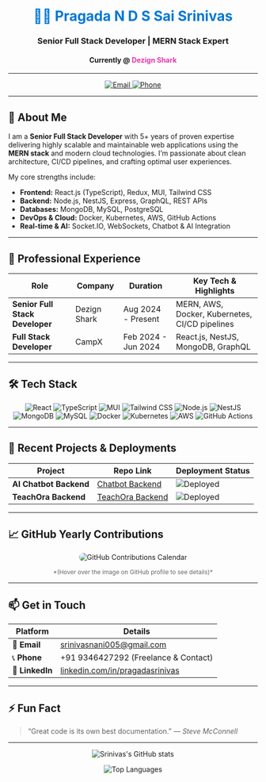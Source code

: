 <!--
  README by Srinivas | Senior Full Stack Developer @ Dezign Shark
  Contact: srinivasnani005@gmail.com | +91 9346427292 (Freelance)
-->

<div align="center">

# <span style="color:#0078d4;">👨‍💻 Pragada N D S Sai Srinivas</span>

### Senior Full Stack Developer | MERN Stack Expert  
#### Currently @ <span style="color:#E535AB; font-weight: 700;">Dezign Shark</span>

---

<!-- Contact Badges -->
<a href="mailto:srinivasnani005@gmail.com" target="_blank" rel="noopener">
  <img alt="Email" src="https://img.shields.io/badge/Email-D14836?style=for-the-badge&logo=gmail&logoColor=white" />
</a>
<a href="tel:+919346427292" target="_blank" rel="noopener">
  <img alt="Phone" src="https://img.shields.io/badge/Call-25D366?style=for-the-badge&logo=whatsapp&logoColor=white" />
</a>

</div>

---

## 🚀 About Me

I am a **Senior Full Stack Developer** with 5+ years of proven expertise delivering highly scalable and maintainable web applications using the **MERN stack** and modern cloud technologies. I’m passionate about clean architecture, CI/CD pipelines, and crafting optimal user experiences.

My core strengths include:

- **Frontend:** React.js (TypeScript), Redux, MUI, Tailwind CSS  
- **Backend:** Node.js, NestJS, Express, GraphQL, REST APIs  
- **Databases:** MongoDB, MySQL, PostgreSQL  
- **DevOps & Cloud:** Docker, Kubernetes, AWS, GitHub Actions  
- **Real-time & AI:** Socket.IO, WebSockets, Chatbot & AI Integration  

---

## 💼 Professional Experience

| Role                          | Company      | Duration           | Key Tech & Highlights                           |
|-------------------------------|--------------|--------------------|------------------------------------------------|
| **Senior Full Stack Developer** | Dezign Shark | Aug 2024 - Present | MERN, AWS, Docker, Kubernetes, CI/CD pipelines |
| **Full Stack Developer**        | CampX        | Feb 2024 - Jun 2024 | React.js, NestJS, MongoDB, GraphQL             |

---

## 🛠️ Tech Stack

<div align="center">

<!-- Frontend -->
<img alt="React" src="https://img.shields.io/badge/React-61DAFB?style=for-the-badge&logo=react&logoColor=black" />
<img alt="TypeScript" src="https://img.shields.io/badge/TypeScript-3178C6?style=for-the-badge&logo=typescript&logoColor=white" />
<img alt="MUI" src="https://img.shields.io/badge/MUI-007FFF?style=for-the-badge&logo=mui&logoColor=white" />
<img alt="Tailwind CSS" src="https://img.shields.io/badge/Tailwind_CSS-06B6D4?style=for-the-badge&logo=tailwind-css&logoColor=white" />

<!-- Backend -->
<img alt="Node.js" src="https://img.shields.io/badge/Node.js-339933?style=for-the-badge&logo=nodedotjs&logoColor=white" />
<img alt="NestJS" src="https://img.shields.io/badge/NestJS-E0234E?style=for-the-badge&logo=nestjs&logoColor=white" />
<img alt="MongoDB" src="https://img.shields.io/badge/MongoDB-47A248?style=for-the-badge&logo=mongodb&logoColor=white" />
<img alt="MySQL" src="https://img.shields.io/badge/MySQL-4479A1?style=for-the-badge&logo=mysql&logoColor=white" />

<!-- DevOps -->
<img alt="Docker" src="https://img.shields.io/badge/Docker-2496ED?style=for-the-badge&logo=docker&logoColor=white" />
<img alt="Kubernetes" src="https://img.shields.io/badge/Kubernetes-326CE5?style=for-the-badge&logo=kubernetes&logoColor=white" />
<img alt="AWS" src="https://img.shields.io/badge/AWS-232F3E?style=for-the-badge&logo=amazonaws&logoColor=white" />
<img alt="GitHub Actions" src="https://img.shields.io/badge/GitHub_Actions-2088FF?style=for-the-badge&logo=github-actions&logoColor=white" />

</div>

---

## 📂 Recent Projects & Deployments

| Project             | Repo Link                                                                 | Deployment Status                          |
|---------------------|---------------------------------------------------------------------------|--------------------------------------------|
| **AI Chatbot Backend** | [Chatbot Backend](https://github.com/Dpr-admin/chatbot_backend)           | ![Deployed](https://img.shields.io/badge/deployed-✅-green) |
| **TeachOra Backend**   | [TeachOra Backend](https://github.com/teachora/teachora_backend)           | ![Deployed](https://img.shields.io/badge/deployed-✅-green) |

---

## 📈 GitHub Yearly Contributions

<div align="center">

<!-- You can generate your GitHub contribution graph SVG using GitHub Readme Stats or the official GitHub API -->

<img
  alt="GitHub Contributions Calendar"
  src="https://github.com/srinivasnani005.png?size=250"
  style="border-radius: 12px;"
/>

<p style="font-size: 12px; color: #666; margin-top: 8px;">
  *(Hover over the image on GitHub profile to see details)*
</p>

</div>

---

## 📫 Get in Touch

| Platform         | Details                                                         |
|------------------|-----------------------------------------------------------------|
| 📧 **Email**       | srinivasnani005@gmail.com                                        |
| 📞 **Phone**       | +91 9346427292 (Freelance & Contact)                            |
| 💼 **LinkedIn**    | [linkedin.com/in/pragadasrinivas](https://linkedin.com/in/pragadasrinivas) |

---

## ⚡ Fun Fact

> “Great code is its own best documentation.” — *Steve McConnell*

---

<div align="center">

![Srinivas's GitHub stats](https://github-readme-stats.vercel.app/api?username=srinivasnani005&show_icons=true&theme=radical)

![Top Languages](https://github-readme-stats.vercel.app/api/top-langs/?username=srinivasnani005&layout=compact&theme=radical)

</div>
